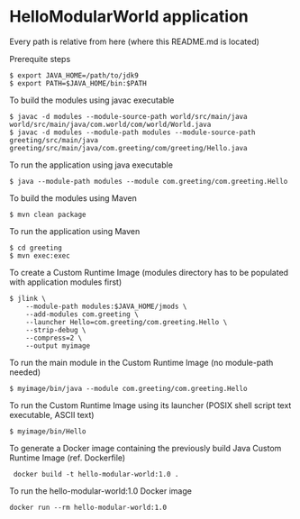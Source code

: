 
# HelloModularWorld application

Every path is relative from here (where this README.md is located)

Prerequite steps

```
$ export JAVA_HOME=/path/to/jdk9
$ export PATH=$JAVA_HOME/bin:$PATH
```


To build the modules using javac executable 

```
$ javac -d modules --module-source-path world/src/main/java  world/src/main/java/com.world/com/world/World.java
$ javac -d modules --module-path modules --module-source-path greeting/src/main/java  greeting/src/main/java/com.greeting/com/greeting/Hello.java
```

To run the application using java executable

```
$ java --module-path modules --module com.greeting/com.greeting.Hello
```

To build the modules using Maven

```
$ mvn clean package
```

To run the application using Maven

```
$ cd greeting
$ mvn exec:exec
```

To create a Custom Runtime Image (modules directory has to be populated with application modules first)

```
$ jlink \
    --module-path modules:$JAVA_HOME/jmods \
    --add-modules com.greeting \
    --launcher Hello=com.greeting/com.greeting.Hello \
    --strip-debug \
    --compress=2 \
    --output myimage

```

To run the main module in the Custom Runtime Image (no module-path needed)

```
$ myimage/bin/java --module com.greeting/com.greeting.Hello
```

To run the Custom Runtime Image using its launcher (POSIX shell script text executable, ASCII text)
```
$ myimage/bin/Hello
```
To generate a Docker image containing the previously build Java Custom Runtime Image (ref. Dockerfile)
```
 docker build -t hello-modular-world:1.0 .
```

 To run the hello-modular-world:1.0 Docker image
```
docker run --rm hello-modular-world:1.0 
```
